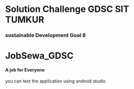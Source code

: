 # Solution Challenge GDSC SIT TUMKUR
### sustainable Development Goal 8

# JobSewa_GDSC
#### A job for Everyone

you can test the application using android studio
